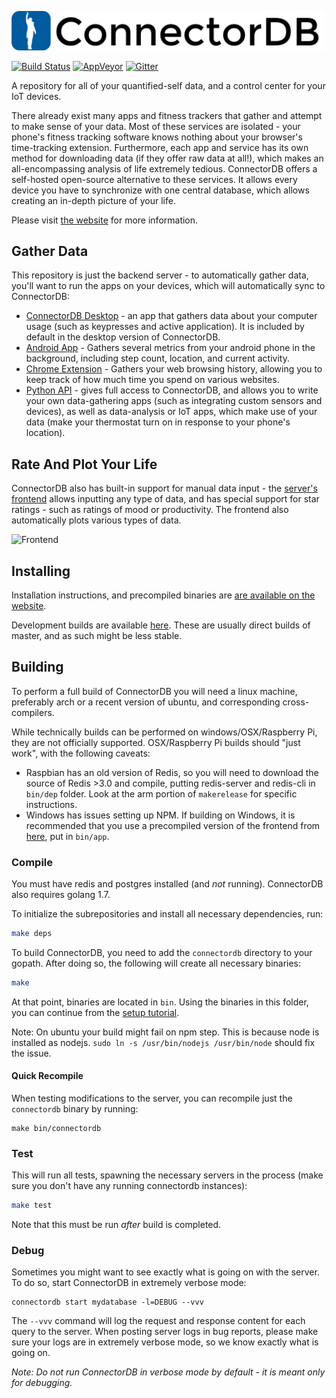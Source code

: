 <a href="https://connectordb.io"><img src="https://raw.githubusercontent.com/connectordb/branding/master/title_logo_dark.png" width="500"/></a>


[![Build Status](https://img.shields.io/travis/connectordb/connectordb.svg?style=flat-square&label=linux%2fdarwin+build)](https://travis-ci.org/connectordb/connectordb)
[![AppVeyor](https://img.shields.io/appveyor/ci/dkumor/connectordb.svg?style=flat-square&label=windows+build)](https://ci.appveyor.com/project/dkumor/connectordb)
[![Gitter](https://img.shields.io/gitter/room/connectordb/connectordb.svg?maxAge=2592000&style=flat-square)](https://gitter.im/connectordb/connectordb?utm_source=badge&utm_medium=badge&utm_campaign=pr-badge)

A repository for all of your quantified-self data, and a control center for your IoT devices.

There already exist many apps and fitness trackers that gather and attempt to make sense of your data. Most of these services are isolated - your phone's fitness tracking software knows nothing about your browser's time-tracking extension. Furthermore, each app and service has its own method for downloading data (if they offer raw data at all!), which makes an all-encompassing analysis of life extremely tedious. ConnectorDB offers a self-hosted open-source alternative to these services. It allows every device you have to synchronize with one central database, which allows creating an in-depth picture of your life.

Please visit [the website](https://connectordb.io) for more information.

## Gather Data

This repository is just the backend server - to automatically gather data, you'll want to run the apps on your devices, which will automatically sync to ConnectorDB:

- [ConnectorDB Desktop](https://github.com/connectordb/connectordb-desktop) - an app that gathers data about your computer usage (such as keypresses and active application). It is included by default in the desktop version of ConnectorDB.
- [Android App](https://github.com/connectordb/connectordb-android) - Gathers several metrics from your android phone in the background, including step count, location, and current activity.
- [Chrome Extension](https://github.com/connectordb/connectordb-chrome) - Gathers your web browsing history, allowing you to keep track of how much time you spend on various websites.
- [Python API](https://github.com/connectordb/connectordb-python) - gives full access to ConnectorDB, and allows you to write your own data-gathering apps (such as integrating custom sensors and devices), as well as data-analysis or IoT apps, which make use of your data (make your thermostat turn on in response to your phone's location).

## Rate And Plot Your Life

ConnectorDB also has built-in support for manual data input - the [server's frontend](https://github.com/connectordb/connectordb-frontend) allows inputting any type of data, and has special support for star ratings - such as ratings of mood or productivity. The frontend also automatically plots various
types of data.

![Frontend](https://raw.githubusercontent.com/connectordb/connectordb/master/screenshot.png)

## Installing
Installation instructions, and precompiled binaries are [are available on the website](https://connectordb.io/download/).

Development builds are available [here](https://keybase.pub/dkumor/connectordb). These are usually direct builds of master, and as such might be less stable.

## Building

To perform a full build of ConnectorDB you will need a linux machine, preferably arch or a recent version of ubuntu, and corresponding cross-compilers.

While technically builds can be performed on windows/OSX/Raspberry Pi, they are not officially supported. OSX/Raspberry Pi builds should "just work", with the following caveats:

- Raspbian has an old version of Redis, so you will need to download the source of Redis >3.0 and compile, putting redis-server and redis-cli in `bin/dep` folder. Look at the arm portion of `makerelease` for specific instructions.
- Windows has issues setting up NPM. If building on Windows, it is recommended that you use a precompiled version of the frontend from [here](https://github.com/connectordb/connectordb-frontend/releases), put in `bin/app`.



### Compile
You must have redis and postgres installed (and *not* running). ConnectorDB also requires golang 1.7.

To initialize the subrepositories and install all necessary dependencies, run:

```bash
make deps
```

To build ConnectorDB, you need to add the `connectordb` directory to your gopath. After doing so, the following will create all necessary binaries:

```bash
make
```

At that point, binaries are located in `bin`. Using the binaries in this folder, you can continue from the [setup tutorial](https://connectordb.io/docs/setup/).

Note: On ubuntu your build might fail on npm step. This is because node is installed as nodejs.
`sudo ln -s /usr/bin/nodejs /usr/bin/node` should fix the issue.

#### Quick Recompile

When testing modifications to the server, you can recompile just the `connectordb` binary by running:

```
make bin/connectordb
```

### Test
This will run all tests, spawning the necessary servers in the process (make sure you don't have any running connectordb instances):

```bash
make test
```

Note that this must be run _after_ build is completed.

### Debug

Sometimes you might want to see exactly what is going on with the server. To do so, start ConnectorDB in extremely verbose mode:

```
connectordb start mydatabase -l=DEBUG --vvv
```

The `--vvv` command will log the request and response content for each query to the server. When posting server logs in bug reports, please make sure your logs are in extremely verbose mode, so we know exactly what is going on.

*Note: Do not run ConnectorDB in verbose mode by default - it is meant only for debugging.*